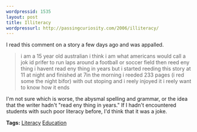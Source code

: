 ```yaml
---
wordpressid: 1535
layout: post
title: Illiteracy
wordpressurl: http://passingcuriosity.com/2006/illiteracy/
---
```

<p>I read this comment on a story a few days ago and was appalled.</p><blockquote>i am a 15 year old australian i think i am what americans would call a jok id prifer to run laps around a football or soccer field then reed eny thing i havent read eny thing in years but i started reeding this story at 11 at night and finished at 7in the morning i reeded 233 pages (i red some the night bifor) with out stoping and i reely injoyed it i reely want to know how it ends</blockquote><p>I'm not sure which is worse, the abysmal spelling and grammar, or the idea that the writer hadn't "read eny thing in years." If I hadn't encountered students with such poor literacy before, I'd think that it was a joke.</p><span class="tags"><strong>Tags:</strong><!--<br />--> <a rel="tag" href="http://del.icio.us/thsutton/literacy">Literacy</a><!--<br />--> <a rel="tag" href="http://del.icio.us/thsutton/education">Education</a><!--<br />--></span>

